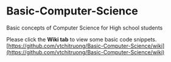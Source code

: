 # Basic-Computer-Science
Basic concepts of Computer Science for High school students

Please click the **Wiki tab** to view some basic code snippets.
[https://github.com/vtchitruong/Basic-Computer-Science/wiki](https://github.com/vtchitruong/Basic-Computer-Science/wiki)

